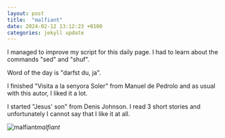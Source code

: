 ```yaml
---
layout: post
title:  "malfiant"
date: 2024-02-12 13:12:23 +0100
categories: jekyll update
---
```


I managed to improve my script for this daily page. I had to learn about the commands "sed" and "shuf".   
  
Word of the day is "darfst du, ja".  

I finished "Visita a la senyora Soler" from Manuel de Pedrolo and as usual with this autor, I liked it a lot.  

I started "Jesus' son" from Denis Johnson. I read 3 short stories and unfortunately I cannot say that I like it at all.





![malfiant](https://lh3.googleusercontent.com/pw/ABLVV84gLReWxqUD2HWChHjewOgd7tUpZ9gAV1jm2rth77yMGud4n8r5rMM6BUCCL1NHSP7WVZd8agI8pZOTnJqBagm1VSQjzxpsIT1CXbYrrUFES6Rj1B4=w2400)*malfiant*&nbsp;



[jekyll-docs]: https://jekyllrb.com/docs/home
[jekyll-gh]:   https://github.com/jekyll/jekyll
[jekyll-talk]: https://talk.jekyllrb.com/
